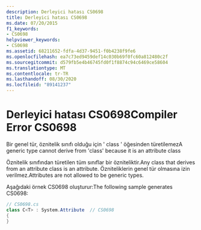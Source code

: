 ```yaml
---
description: Derleyici hatası CS0698
title: Derleyici hatası CS0698
ms.date: 07/20/2015
f1_keywords:
- CS0698
helpviewer_keywords:
- CS0698
ms.assetid: 68211652-fdfa-4d37-9451-f0b4238f9fe6
ms.openlocfilehash: ea7c73ed9459def14c030b69f0fc60a812480c2f
ms.sourcegitcommit: d579fb5e4b46745fd0f1f8874c94c6469ce58604
ms.translationtype: MT
ms.contentlocale: tr-TR
ms.lasthandoff: 08/30/2020
ms.locfileid: "89141237"
---
```

# <a name="compiler-error-cs0698"></a><span data-ttu-id="e4190-103">Derleyici hatası CS0698</span><span class="sxs-lookup"><span data-stu-id="e4190-103">Compiler Error CS0698</span></span>
<span data-ttu-id="e4190-104">Bir genel tür, öznitelik sınıfı olduğu için ' class ' öğesinden türetilemez</span><span class="sxs-lookup"><span data-stu-id="e4190-104">A generic type cannot derive from 'class' because it is an attribute class</span></span>  
  
 <span data-ttu-id="e4190-105">Öznitelik sınıfından türetilen tüm sınıflar bir özniteliktir.</span><span class="sxs-lookup"><span data-stu-id="e4190-105">Any class that derives from an attribute class is an attribute.</span></span> <span data-ttu-id="e4190-106">Özniteliklerin genel tür olmasına izin verilmez.</span><span class="sxs-lookup"><span data-stu-id="e4190-106">Attributes are not allowed to be generic types.</span></span>  
  
 <span data-ttu-id="e4190-107">Aşağıdaki örnek CS0698 oluşturur:</span><span class="sxs-lookup"><span data-stu-id="e4190-107">The following sample generates CS0698:</span></span>  
  
```csharp  
// CS0698.cs  
class C<T> : System.Attribute  // CS0698  
{  
}  
```
